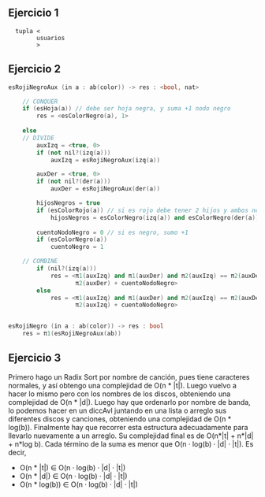 ## Ejercicio 1

```
  tupla <
        usuarios
        >
```



## Ejercicio 2

```cpp
esRojiNegroAux (in a : ab(color)) -> res : <bool, nat>

    // CONQUER
    if (esHoja(a)) // debe ser hoja negra, y suma +1 nodo negro
        res = <esColorNegro(a), 1>
    
    else
    // DIVIDE
        auxIzq = <true, 0>
        if (not nil?(izq(a)))
            auxIzq = esRojiNegroAux(izq(a))

        auxDer = <true, 0>
        if (not nil?(der(a)))
            auxDer = esRojiNegroAux(der(a))

        hijosNegros = true
        if (esColorRojo(a)) // si es rojo debe tener 2 hijos y ambos negros
            hijosNegros = esColorNegro(izq(a)) and esColorNegro(der(a))
        
        cuentoNodoNegro = 0 // si es negro, sumo +1
        if (esColorNegro(a))
            cuentoNegro = 1

    // COMBINE
        if (nil?(izq(a)))
            res = <π1(auxIzq) and π1(auxDer) and π2(auxIzq) == π2(auxDer) and hijosNegros,
                   π2(auxDer) + cuentoNodoNegro>
        else
            res = <π1(auxIzq) and π1(auxDer) and π2(auxIzq) == π2(auxDer) and hijosNegros,
                   π2(auxIzq) + cuentoNodoNegro>


esRojiNegro (in a : ab(color)) -> res : bool
    res = π1(esRojiNegroAux(ab))
```

## Ejercicio 3

Primero hago un Radix Sort por nombre de canción, pues tiene caracteres normales, y así obtengo una complejidad de O(n * |t|). Luego vuelvo a hacer lo mismo pero con los nombres de los discos, obteniendo una complejidad de O(n * |d|). Luego hay que ordenarlo por nombre de banda, lo podemos hacer en un diccAvl juntando en una lista o arreglo sus diferentes discos y canciones, obteniendo una complejidad de O(n * log(b)). Finalmente hay que recorrer esta estructura adecuadamente para llevarlo nuevamente a un arreglo. Su complejidad final es de O(n*|t| + n*|d| + n*log b). Cada término de la suma es menor que O(n · log(b) · |d| · |t|). Es decir,
- O(n * |t|) ∈ O(n · log(b) · |d| · |t|)
- O(n * |d|) ∈ O(n · log(b) · |d| · |t|)
- O(n * log(b)) ∈ O(n · log(b) · |d| · |t|)